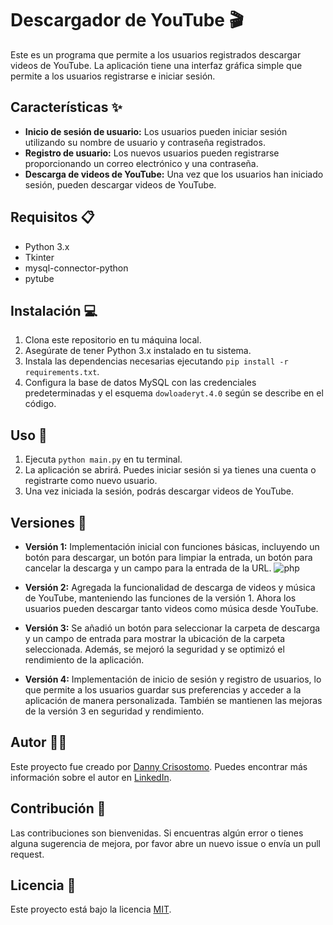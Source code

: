 # Descargador de YouTube 🎬

Este es un programa que permite a los usuarios registrados descargar videos de YouTube. La aplicación tiene una interfaz gráfica simple que permite a los usuarios registrarse e iniciar sesión.

## Características ✨

- **Inicio de sesión de usuario:** Los usuarios pueden iniciar sesión utilizando su nombre de usuario y contraseña registrados.
- **Registro de usuario:** Los nuevos usuarios pueden registrarse proporcionando un correo electrónico y una contraseña.
- **Descarga de videos de YouTube:** Una vez que los usuarios han iniciado sesión, pueden descargar videos de YouTube.

## Requisitos 📋

- Python 3.x
- Tkinter
- mysql-connector-python
- pytube

## Instalación 💻

1. Clona este repositorio en tu máquina local.
2. Asegúrate de tener Python 3.x instalado en tu sistema.
3. Instala las dependencias necesarias ejecutando `pip install -r requirements.txt`.
4. Configura la base de datos MySQL con las credenciales predeterminadas y el esquema `dowloaderyt.4.0` según se describe en el código.

## Uso 🚀

1. Ejecuta `python main.py` en tu terminal.
2. La aplicación se abrirá. Puedes iniciar sesión si ya tienes una cuenta o registrarte como nuevo usuario.
3. Una vez iniciada la sesión, podrás descargar videos de YouTube.

## Versiones 🔄

- **Versión 1:** Implementación inicial con funciones básicas, incluyendo un botón para descargar, un botón para limpiar la entrada, un botón para cancelar la descarga y un campo para la entrada de la URL.
  ![php]([https://github.com/DannyCrisostomo/Portada/blob/main/portada.jpg](https://github.com/DannyCrisostomo/Descargador-de-YouTube/blob/26a3e4372d05ef7b310ed21f2cc9c463734d8e9b/Version%201/Imagen/DownloaderYT.1.0.png))
- **Versión 2:** Agregada la funcionalidad de descarga de videos y música de YouTube, manteniendo las funciones de la versión 1. Ahora los usuarios pueden descargar tanto videos como música desde YouTube.

- **Versión 3:** Se añadió un botón para seleccionar la carpeta de descarga y un campo de entrada para mostrar la ubicación de la carpeta seleccionada. Además, se mejoró la seguridad y se optimizó el rendimiento de la aplicación.

- **Versión 4:** Implementación de inicio de sesión y registro de usuarios, lo que permite a los usuarios guardar sus preferencias y acceder a la aplicación de manera personalizada. También se mantienen las mejoras de la versión 3 en seguridad y rendimiento.


## Autor 👨‍💻

Este proyecto fue creado por [Danny Crisostomo](https://github.com/DannyCrisostomo). Puedes encontrar más información sobre el autor en [LinkedIn](https://www.linkedin.com/in/danny-crisostomo/).

## Contribución 🤝

Las contribuciones son bienvenidas. Si encuentras algún error o tienes alguna sugerencia de mejora, por favor abre un nuevo issue o envía un pull request.

## Licencia 📄

Este proyecto está bajo la licencia [MIT](https://opensource.org/licenses/MIT).
